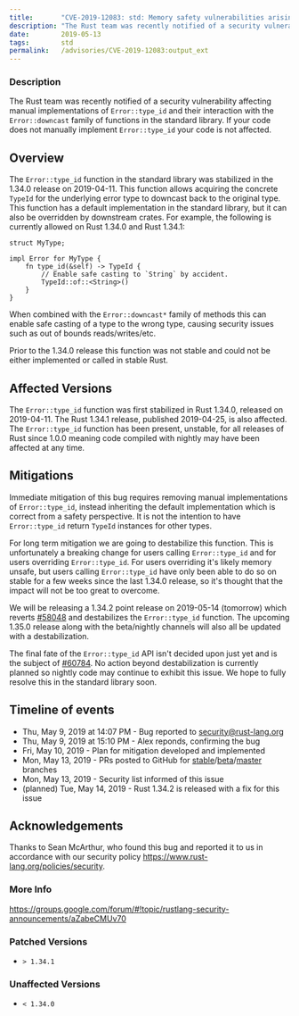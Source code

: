 ```yaml
---
title:       "CVE-2019-12083: std: Memory safety vulnerabilities arising from `Error::type_id`"
description: "The Rust team was recently notified of a security vulnerability affecting manual implementations of Errortypeid and their interaction with the Errordowncast family of functions in the standard library. If your code does not manually implement Errortypeid your code is not affected.  Overview The Errortypeid function in the standard library was stabilized in the 1.34.0 release on 20190411. This function allows acquiring the concrete TypeId for the underlying error type to downcast back to the original type. This function has a default implementation in the standard library, but it can also be overridden by downstream crates. For example, the following is currently allowed on Rust 1.34.0 and Rust 1.34.1  struct MyType impl Error for MyType    fn typeidself  TypeId       Enable safe casting to String by accident.     TypeIdofString      When combined with the Errordowncast family of methods this can enable safe casting of a type to the wrong type, causing security issues such as out of bounds readswritesetc. Prior to the 1.34.0 release this function was not stable and could not be either implemented or called in stable Rust.  Affected Versions The Errortypeid function was first stabilized in Rust 1.34.0, released on 20190411. The Rust 1.34.1 release, published 20190425, is also affected. The Errortypeid function has been present, unstable, for all releases of Rust since 1.0.0 meaning code compiled with nightly may have been affected at any time.  Mitigations Immediate mitigation of this bug requires removing manual implementations of Errortypeid, instead inheriting the default implementation which is correct from a safety perspective. It is not the intention to have Errortypeid return TypeId instances for other types. For long term mitigation we are going to destabilize this function. This is unfortunately a breaking change for users calling Errortypeid and for users overriding Errortypeid. For users overriding its likely memory unsafe, but users calling Errortypeid have only been able to do so on stable for a few weeks since the last 1.34.0 release, so its thought that the impact will not be too great to overcome. We will be releasing a 1.34.2 point release on 20190514 tomorrow which reverts 580481 and destabilizes the Errortypeid function. The upcoming 1.35.0 release along with the betanightly channels will also all be updated with a destabilization. The final fate of the Errortypeid API isnt decided upon just yet and is the subject of 607842. No action beyond destabilization is currently planned so nightly code may continue to exhibit this issue. We hope to fully resolve this in the standard library soon.  Timeline of events  Thu, May 9, 2019 at 1407 PM  Bug reported to securityrustlang.org  Thu, May 9, 2019 at 1510 PM  Alex reponds, confirming the bug  Fri, May 10, 2019  Plan for mitigation developed and implemented  Mon, May 13, 2019  PRs posted to GitHub for  stable3beta4master5 branches  Mon, May 13, 2019  Security list informed of this issue  planned Tue, May 14, 2019  Rust 1.34.2 is released with a fix for this issue  Acknowledgements Thanks to Sean McArthur, who found this bug and reported it to us in accordance with our security policy httpswww.rustlang.orgpoliciessecurity. 1 httpsgithub.comrustlangrustpull58048 2 httpsgithub.comrustlangrustissues60784 3 httpsgithub.comrustlangrustpull60785 4 httpsgithub.comrustlangrustpull60786 5 httpsgithub.comrustlangrustpull60787"
date:        2019-05-13
tags:        std
permalink:   /advisories/CVE-2019-12083:output_ext
---
```


### Description

The Rust team was recently notified of a security vulnerability affecting
manual implementations of `Error::type_id` and their interaction with the
`Error::downcast` family of functions in the standard library. If your code
does not manually implement `Error::type_id` your code is not affected.

## Overview

The `Error::type_id` function in the standard library was stabilized in the
1.34.0 release on 2019-04-11. This function allows acquiring the concrete
`TypeId` for the underlying error type to downcast back to the original type.
This function has a default implementation in the standard library, but it can
also be overridden by downstream crates. For example, the following is
currently allowed on Rust 1.34.0 and Rust 1.34.1:

```
struct MyType;

impl Error for MyType {
    fn type_id(&self) -> TypeId {
        // Enable safe casting to `String` by accident.
        TypeId::of::<String>()
    }
}
```

When combined with the `Error::downcast*` family of methods this can enable
safe casting of a type to the wrong type, causing security issues such as out
of bounds reads/writes/etc.

Prior to the 1.34.0 release this function was not stable and could not be
either implemented or called in stable Rust.

## Affected Versions

The `Error::type_id` function was first stabilized in Rust 1.34.0, released on
2019-04-11. The Rust 1.34.1 release, published 2019-04-25, is also affected.
The `Error::type_id` function has been present, unstable, for all releases of
Rust since 1.0.0 meaning code compiled with nightly may have been affected at
any time.

## Mitigations

Immediate mitigation of this bug requires removing manual implementations of
`Error::type_id`, instead inheriting the default implementation which is
correct from a safety perspective. It is not the intention to have
`Error::type_id` return `TypeId` instances for other types.

For long term mitigation we are going to destabilize this function. This is
unfortunately a breaking change for users calling `Error::type_id` and for
users overriding `Error::type_id`. For users overriding it's likely memory
unsafe, but users calling `Error::type_id` have only been able to do so on
stable for a few weeks since the last 1.34.0 release, so it's thought that the
impact will not be too great to overcome.

We will be releasing a 1.34.2 point release on 2019-05-14 (tomorrow) which
reverts [#58048][1] and destabilizes the `Error::type_id` function. The
upcoming 1.35.0 release along with the beta/nightly channels will also all be
updated with a destabilization.

The final fate of the `Error::type_id` API isn't decided upon just yet and is
the subject of [#60784][2]. No action beyond destabilization is currently
planned so nightly code may continue to exhibit this issue. We hope to fully
resolve this in the standard library soon.

## Timeline of events

* Thu, May  9, 2019 at 14:07 PM - Bug reported to security@rust-lang.org
* Thu, May  9, 2019 at 15:10 PM - Alex reponds, confirming the bug
* Fri, May 10, 2019 - Plan for mitigation developed and implemented
* Mon, May 13, 2019 - PRs posted to GitHub for
  [stable][3]/[beta][4]/[master][5] branches
* Mon, May 13, 2019 - Security list informed of this issue
* (planned) Tue, May 14, 2019 - Rust 1.34.2 is released with a fix for
this issue

## Acknowledgements

Thanks to Sean McArthur, who found this bug and reported it to us in accordance
with our security policy https://www.rust-lang.org/policies/security.

[1]: https://github.com/rust-lang/rust/pull/58048
[2]: https://github.com/rust-lang/rust/issues/60784
[3]: https://github.com/rust-lang/rust/pull/60785
[4]: https://github.com/rust-lang/rust/pull/60786
[5]: https://github.com/rust-lang/rust/pull/60787

### More Info

<https://groups.google.com/forum/#!topic/rustlang-security-announcements/aZabeCMUv70>

### Patched Versions

- `> 1.34.1`



### Unaffected Versions

- `< 1.34.0`
